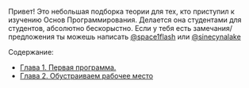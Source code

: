 Привет! Это небольшая подборка теории для тех, кто приступил к изучению Основ Программирования.
Делается она студентами для студентов, абсолютно бескорыстно. Если у тебя есть замечания/предложения 
ты можешь написать [@space1flash](telegram.me/space1flash) или [@sinecynalake](telegram.me/sinecynalake)

Содержание:
- [Глава 1. Первая программа.](https://github.com/sinecynalake/attemptInCodingprofy/blob/master/chapter-1-first-program.cpp)
- [Глава 2. Обустраиваем рабочее место](cсылка)
